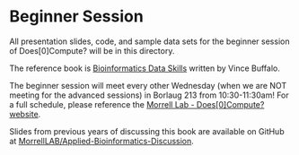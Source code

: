 # Beginner Session

All presentation slides, code, and sample data sets for the beginner session of Does[0]Compute? will be in this directory.

The reference book is [Bioinformatics Data Skills](http://shop.oreilly.com/product/0636920030157.do) written by Vince Buffalo.

The beginner session will meet every other Wednesday (when we are NOT meeting for the advanced sessions) in Borlaug 213 from 10:30-11:30am! For a full schedule, please reference the [Morrell Lab - Does[0]Compute? website](http://morrelllab.github.io/compute/).

Slides from previous years of discussing this book are available on GitHub at [MorrellLAB/Applied-Bioinformatics-Discussion](https://github.com/MorrellLAB/Applied-Bioinformatics-Discussion).
